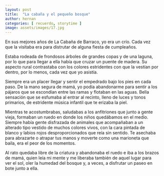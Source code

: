 ```yaml
---
layout: post
title:  "La cabaña y el pequeño bosque"
author: hernan
categories: [ recuerdo, storytime ]
image: assets/images/17.jpg
---
```

En sus mejores años de La Cabaña de Barraco, yo era un crío. Cada vez que la visitaba era para distrutar de alguna fiesta de cumpleaños.

Estaba rodeada de frondosos árboles de grandes copas y de una laguna, por lo que para llegar a ella había que cruzar un puente de madera. Su aspecto rural contrastaba con los colores estridentes con que la vestían por dentro, por lo menos, cada vez que yo asistía.

Siempre era un placer llegar y sentir el empedrado bajo los pies en cada paso. De la mano segura de mamá, yo podía abandonarme para sentir a los pájaros que se escondían entre las ramas y flotaban en las aguas. Bella sensación que se esfumaba al entrar al recinto, lleno de luces y tonos primarios, de estridente música infantil que te erizaba la piel.

Mientras te acostumbrabas, saludabas a los anfitriones que junto a gente vieja, formaban un ruedo en donde los niños quedábamos en el medio. Siempre había gente disfrazada de animales que acompañaban a un alterado tipo vestido de muchos colores vivos, con la cara pintada de blanco y labios rojos desproporcionados que reía sin sentido. Te asechaba para abrazarte o atrapar tus manos y moverte como una marioneta que baila, era el peor de los momentos.

Al rato quedaba libre de la criatura y abandonaba el ruedo e iba a los brazos de mamá, quien leía mi mente y me liberaba también de aquel lugar para ver el sol, oler la humedad del bosque y, a veces, a disfrutar un paseo en bote junto a ella.
